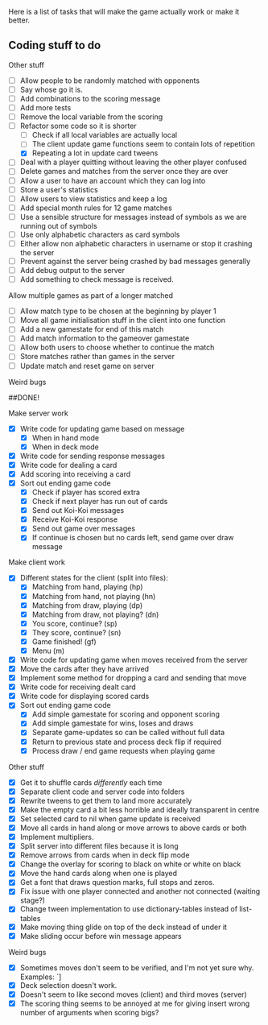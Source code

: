 Here is a list of tasks that will make the game actually work or make it better.

## Coding stuff to do

Other stuff
 - [ ] Allow people to be randomly matched with opponents
 - [ ] Say whose go it is.
 - [ ] Add combinations to the scoring message
 - [ ] Add more tests
 - [ ] Remove the local variable from the scoring
 - [ ] Refactor some code so it is shorter
    - [ ] Check if all local variables are actually local
    - [ ] The client update game functions seem to contain lots of repetition
    - [x] Repeating a lot in update card tweens
 - [ ] Deal with a player quitting without leaving the other player confused
 - [ ] Delete games and matches from the server once they are over
 - [ ] Allow a user to have an account which they can log into
 - [ ] Store a user's statistics
 - [ ] Allow users to view statistics and keep a log
 - [ ] Add special month rules for 12 game matches
 - [ ] Use a sensible structure for messages instead of symbols as we are running out of symbols
 - [ ] Use only alphabetic characters as card symbols
 - [ ] Either allow non alphabetic characters in username or stop it crashing the server
 - [ ] Prevent against the server being crashed by bad messages generally
 - [ ] Add debug output to the server
 - [ ] Add something to check message is received.

Allow multiple games as part of a longer matched
 - [ ] Allow match type to be chosen at the beginning by player 1
 - [ ] Move all game initialisation stuff in the client into one function
 - [ ] Add a new gamestate for end of this match
 - [ ] Add match information to the gameover gamestate
 - [ ] Allow both users to choose whether to continue the match
 - [ ] Store matches rather than games in the server
 - [ ] Update match and reset game on server

Weird bugs

##DONE!

Make server work
  - [x] Write code for updating game based on message
     - [x] When in hand mode
     - [x] When in deck mode
  - [x] Write code for sending response messages
  - [x] Write code for dealing a card
  - [x] Add scoring into receiving a card
  - [x] Sort out ending game code
     - [x] Check if player has scored extra
     - [x] Check if next player has run out of cards
     - [x] Send out Koi-Koi messages
     - [x] Receive Koi-Koi response
     - [x] Send out game over messages
     - [x] If continue is chosen but no cards left, send game over draw message

Make client work
  - [x] Different states for the client (split into files):
     - [x] Matching from hand, playing (hp)
     - [x] Matching from hand, not playing (hn)
     - [x] Matching from draw, playing (dp)
     - [x] Matching from draw, not playing? (dn)
     - [x] You score, continue? (sp)
     - [x] They score, continue? (sn)
     - [x] Game finished! (gf)
     - [x] Menu (m)
   - [x] Write code for updating game when moves received from the server
   - [x] Move the cards after they have arrived
   - [x] Implement some method for dropping a card and sending that move
   - [x] Write code for receiving dealt card
   - [x] Write code for displaying scored cards
   - [x] Sort out ending game code
      - [x] Add simple gamestate for scoring and opponent scoring
      - [x] Add simple gamestate for wins, loses and draws
      - [x] Separate game-updates so can be called without full data
      - [x] Return to previous state and process deck flip if required
      - [x] Process draw / end game requests when playing game

Other stuff
  - [x] Get it to shuffle cards *differently* each time
  - [x] Separate client code and server code into folders
  - [x] Rewrite tweens to get them to land more accurately
  - [x] Make the empty card a bit less horrible and ideally transparent in centre
  - [x] Set selected card to nil when game update is received
  - [x] Move all cards in hand along or move arrows to above cards or both
  - [x] Implement multipliers.
  - [x] Split server into different files because it is long
  - [x] Remove arrows from cards when in deck flip mode
  - [x] Change the overlay for scoring to black on white or white on black
  - [x] Move the hand cards along when one is played
  - [x] Get a font that draws question marks, full stops and zeros.
  - [x] Fix issue with one player connected and another not connected (waiting stage?)
  - [x] Change tween implementation to use dictionary-tables instead of list-tables
  - [x] Make moving thing glide on top of the deck instead of under it
  - [x] Make sliding occur before win message appears

Weird bugs
  - [x] Sometimes moves don't seem to be verified, and I'm not yet sure why.
        Examples: `]
  - [x] Deck selection doesn't work.
  - [x] Doesn't seem to like second moves (client) and third moves (server)
  - [x] The scoring thing seems to be annoyed at me for giving insert wrong number of arguments when scoring bigs?
